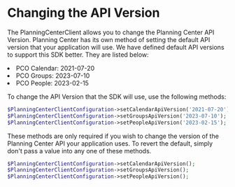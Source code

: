 # Changing the API Version

The PlanningCenterClient allows you to change the Planning Center API Version. Planning Center has its own method of
setting the default API version that your application will use. We have defined default API versions to support this
SDK better. They are listed below:

<list>
<li>PCO Calendar: 2021-07-20</li>
<li>PCO Groups: 2023-07-10</li>
<li>PCO People: 2023-02-15</li>
</list>

To change the API Version that the SDK will use, use the following methods:
```php
$PlanningCenterClientConfiguration->setCalendarApiVersion('2021-07-20');
$PlanningCenterClientConfiguration->setGroupsApiVersion('2023-07-10');
$PlanningCenterClientConfiguration->setPeopleApiVersion('2023-02-15');
```

These methods are only required if you wish to change the version of the Planning Center API your application uses.
To revert the default, simply don't pass a value into any one of these methods.

```php
$PlanningCenterClientConfiguration->setCalendarApiVersion();
$PlanningCenterClientConfiguration->setGroupsApiVersion();
$PlanningCenterClientConfiguration->setPeopleApiVersion();
```